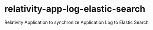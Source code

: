 # relativity-app-log-elastic-search
Relativity Application to synchronize Application Log to Elastic Search
